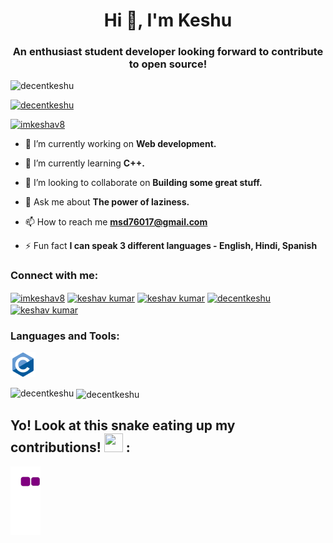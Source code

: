  <h1 align="center">Hi 👋, I'm Keshu</h1>
<h3 align="center">An enthusiast student developer looking forward to contribute to open source!</h3>

<p align="left"> <img src="https://komarev.com/ghpvc/?username=decentkeshu&label=Profile%20views&color=0e75b6&style=flat" alt="decentkeshu" /> </p>

<p align="left"> <a href="https://github.com/ryo-ma/github-profile-trophy"><img src="https://github-profile-trophy.vercel.app/?username=decentkeshu" alt="decentkeshu" /></a> </p>

<p align="left"> <a href="https://twitter.com/imkeshav8" target="blank"><img src="https://img.shields.io/twitter/follow/imkeshav8?logo=twitter&style=for-the-badge" alt="imkeshav8" /></a> </p>

- 🔭 I’m currently working on **Web development.**

- 🌱 I’m currently learning **C++.**

- 👯 I’m looking to collaborate on **Building some great stuff.**

- 🤔 Ask me about **The power of laziness.**

- 📫 How to reach me **msd76017@gmail.com**

- ⚡ Fun fact **I can speak 3 different languages - English, Hindi, Spanish**

<h3 align="left">Connect with me:</h3>
<p align="left">
<a href="https://twitter.com/imkeshav8" target="blank"><img align="center" src="https://raw.githubusercontent.com/rahuldkjain/github-profile-readme-generator/master/src/images/icons/Social/twitter.svg" alt="imkeshav8" height="30" width="40" /></a>
<a href="https://linkedin.com/in/keshav kumar" target="blank"><img align="center" src="https://raw.githubusercontent.com/rahuldkjain/github-profile-readme-generator/master/src/images/icons/Social/linked-in-alt.svg" alt="keshav kumar" height="30" width="40" /></a>
<a href="https://fb.com/keshav kumar" target="blank"><img align="center" src="https://raw.githubusercontent.com/rahuldkjain/github-profile-readme-generator/master/src/images/icons/Social/facebook.svg" alt="keshav kumar" height="30" width="40" /></a>
<a href="https://instagram.com/decentkeshu" target="blank"><img align="center" src="https://raw.githubusercontent.com/rahuldkjain/github-profile-readme-generator/master/src/images/icons/Social/instagram.svg" alt="decentkeshu" height="30" width="40" /></a>
<a href="https://www.youtube.com/c/keshav kumar" target="blank"><img align="center" src="https://raw.githubusercontent.com/rahuldkjain/github-profile-readme-generator/master/src/images/icons/Social/youtube.svg" alt="keshav kumar" height="30" width="40" /></a>
</p>

<h3 align="left">Languages and Tools:</h3>
<p align="left"> <a href="https://www.cprogramming.com/" target="_blank" rel="noreferrer"> <img src="https://raw.githubusercontent.com/devicons/devicon/master/icons/c/c-original.svg" alt="c" width="40" height="40"/> </a> </p>

<p><img align="left" src="https://github-readme-stats.vercel.app/api/top-langs?username=decentkeshu&show_icons=true&locale=en&layout=compact" alt="decentkeshu" /></p>

<p>&nbsp;<img align="center" src="https://github-readme-stats.vercel.app/api?username=decentkeshu&show_icons=true&locale=en" alt="decentkeshu" /></p>

## Yo! Look at this snake eating up my contributions! <img src= "https://c.tenor.com/BczFoyx41WoAAAAj/swallowed-the-mighty-ones.gif" width= "30" height= "30">  :

![snake gif](https://github.com/AvidCoder101/AvidCoder101/blob/output/github-contribution-grid-snake.gif)

 
